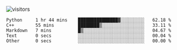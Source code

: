 <!--[![OrangeSodahub's GitHub stats](https://github-readme-stats.vercel.app/api?username=OrangeSodahub)](https://github.com/anuraghazra/github-readme-stats)-->
![visitors](https://visitor-badge.glitch.me/badge?page_id=OrangeSodahub)
<!--START_SECTION:waka-->

```text
Python     1 hr 44 mins    ███████████████▓░░░░░░░░░   62.18 %
C++        55 mins         ████████▒░░░░░░░░░░░░░░░░   33.11 %
Markdown   7 mins          █▒░░░░░░░░░░░░░░░░░░░░░░░   04.67 %
Text       0 secs          ░░░░░░░░░░░░░░░░░░░░░░░░░   00.04 %
Other      0 secs          ░░░░░░░░░░░░░░░░░░░░░░░░░   00.00 %
```

<!--END_SECTION:waka-->
